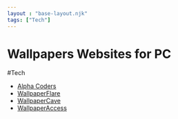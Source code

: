 ```yaml
---
layout : "base-layout.njk"
tags: ["Tech"]
---
```


# Wallpapers Websites for PC

<span class="hashtag" >#Tech</span>

- [Alpha Coders](https://wall.alphacoders.com/)
- [WallpaperFlare](https://www.wallpaperflare.com/) 
- [WallpaperCave](https://wallpapercave.com/)
- [WallpaperAccess](https://wallpaperaccess.com/)  